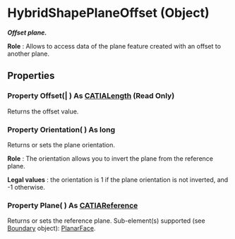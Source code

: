 # HybridShapePlaneOffset (Object)

**_Offset plane._**

**Role** : Allows to access data of the plane feature created with an offset to another plane.

## Properties

### Property **Offset**(| ) As [CATIALength](../KnowledgeInterfaces/interface_Length_8108.md) (Read Only)

   Returns the offset value.  
### Property **Orientation**( ) As long

   Returns or sets the plane orientation.

**Role** : The orientation allows you to invert the plane from the reference plane.

**Legal values** : the orientation is 1 if the plane orientation is not inverted, and -1 otherwise.  
### Property **Plane**( ) As [CATIAReference](../InfInterfaces/interface_Reference_17481.md)

   Returns or sets the reference plane.
Sub-element(s) supported (see [Boundary](../MecModInterfaces/interface_Boundary_14542.md) object): [PlanarFace](../MecModInterfaces/interface_PlanarFace_20456.md).